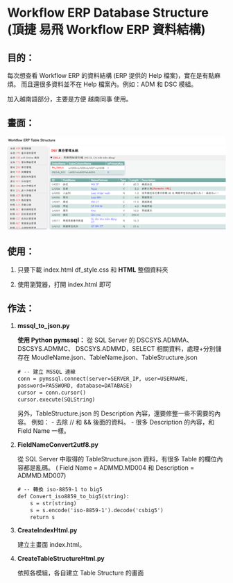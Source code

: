 # Workflow ERP Database Structure (頂捷 易飛 Workflow ERP 資料結構)

## 目的：

每次想查看 Workflow ERP 的資料結構 (ERP 提供的 Help 檔案)，實在是有點麻煩。
而且還很多資料並不在 Help 檔案內。例如：ADM 和 DSC 模組。

加入越南語部分，主要是方便 越南同事 使用。

## 畫面：

![Screenshot.png](Screenshot.png)

## 使用：

1. 只要下載 
    index.html
    df_style.css
    和 **HTML** 整個資料夾

2. 使用瀏覽器，打開 index.html 即可

## 作法：

1. **mssql_to_json.py**

    **使用 Python pymssql：**
    從 SQL Server 的 DSCSYS.ADMMA、 DSCSYS.ADMMC、 DSCSYS.ADMMD，SELECT 相關資料，處理+分別儲存在 MoudleName.json、TableName.json、TableStructure.json
    
    ```
    # -- 建立 MSSQL 連線
    conn = pymssql.connect(server=SERVER_IP, user=USERNAME, password=PASSWORD, database=DATABASE)
    cursor = conn.cursor()
    cursor.execute(SQLString)
    ```
    另外，TableStructure.json 的 Description 內容，還要修整一些不需要的內容。
    例如：
        - 去除 // 和 && 後面的資料。
        - 很多 Description 的內容，和 Field Name 一樣。

2. **FieldNameConvert2utf8.py**

   從 SQL Server 中取得的 TableStructure.json 資料，有很多 Table 的欄位內容都是亂碼。
   ( Field Name = ADMMD.MD004 和 Description = ADMMD.MD007)
    
    ```
    # -- 轉換 iso-8859-1 to big5
    def Convert_iso8859_to_big5(string):
        s = str(string)
        s = s.encode('iso-8859-1').decode('csbig5')
        return s        
    ```
3. **CreateIndexHtml.py**
   
   建立主畫面 index.html。

4. **CreateTableStructureHtml.py**

    依照各模組，各自建立 Table Structure 的畫面
